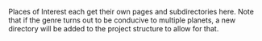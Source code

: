 Places of Interest each get their own pages and subdirectories here.  Note that if the genre turns out to be 
conducive to multiple planets, a new directory will be added to the project structure to allow for that.

